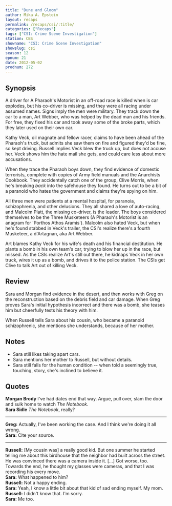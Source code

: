 ```yaml
---
title: "Dune and Gloom"
author: Mika A. Epstein
layout: recaps
permalink: /recaps/csi/:title/
categories: ["Recaps"]
tags: ["CSI: Crime Scene Investigation"]
station: CBS
showname: "CSI: Crime Scene Investigation"
showslug: csi
season: 12
epnum: 21
date: 2012-05-02
prodnum: 272
---
```


## Synopsis

A driver for A Pharaoh's Motorist in an off-road race is killed when is car explodes, but his co-driver is missing, and they were all racing under assumed names. Signs imply the men were military. They track down the car to a man, Art Webber, who was helped by the dead man and his friends. For free, they fixed his car and took away some of the broke parts, which they later used on their own car.

Kathy Veck, oil magnate and fellow racer, claims to have been ahead of the Pharaoh's truck, but admits she saw them on fire and figured they'd be fine, so kept driving. Russell implies Veck blew the truck up, but does not accuse her. Veck shows him the hate mail she gets, and could care less about more accusations.

When they trace the Pharaoh boys down, they find evidence of domestic terrorists, complete with copies of Army field manuals and the Anarchists Cookbook. They accidentally catch one of the group, Clive Morris, when he's breaking *back* into the safehouse they found. He turns out to be a bit of a paranoid who hates the government and claims they're spying on him.

All three men were patients at a mental hospital, for paranoia, schizophrenia, and other delusions. They all shared a love of auto-racing, and Malcolm Platt, the missing co-driver, is the leader. The boys considered themselves to be the Three Musketeers (A Pharaoh's Motorist is an anagram for 'Porthos Athos Aramis'). Malcolm also hated Veck, but when he's found stabbed in Veck's trailer, the CSI's realize there's a fourth Musketeer, a d'Artagnan, aka Art Webber.

Art blames Kathy Veck for his wife's death and his financial destitution. He plants a bomb in his own team's car, trying to blow her up in the race, but missed. As the CSIs realize Art's still out there, he kidnaps Veck in her own truck, wires it up as a bomb, and drives it to the police station. The CSIs get Clive to talk Art out of killing Veck.

## Review

Sara and Morgan find evidence in the desert, and then works with Greg on the reconstruction based on the debris field and car damage. When Greg proves Sara's initial hypothesis incorrect and there was a bomb, she teases him but cheerfully tests his theory with him.

When Russell tells Sara about his cousin, who became a paranoid schizophrenic, she mentions she understands, because of her mother.

## Notes

* Sara still likes taking apart cars.
* Sara mentions her mother to Russell, but without details.
* Sara still falls for the human condition -- when told a seemingly true, touching, story, she's inclined to believe it.

## Quotes

**Morgan Brody** I've had dates end that way. Argue, pull over, slam the door and sulk home to watch _The Notebook_.\
**Sara Sidle** _The Notebook_, really?

- - -

**Greg:** Actually, I've been working the case. And I think we're doing it all wrong.\
**Sara:** Cite your source.

- - -

**Russell:** [My cousin was] a really good kid. But one summer he started telling me about this birdhouse that the neighbor had built across the street. He was convinced there was a camera inside it. [...] Got worse, too. Towards the end, he thought my glasses were cameras, and that I was recording his every move.\
**Sara:** What happened to him?\
**Russell:** Not a happy ending.\
**Sara:** Yeah, I know a little bit about that kid of sad ending myself. My mom.\
**Russell:** I didn't know that. I'm sorry.\
**Sara:** Me too.

